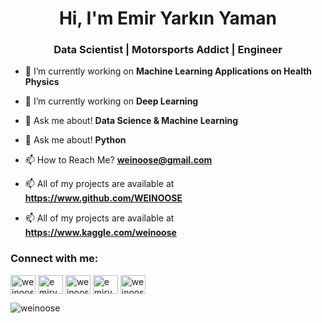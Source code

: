 <h1 align="center">Hi, I'm Emir Yarkın Yaman</h1>
<h3 align="center">Data Scientist | Motorsports Addict | Engineer</h3>

- 🔭 I’m currently working on **Machine Learning Applications on Health Physics**

- 🔭 I’m currently working on **Deep Learning**

- 💬 Ask me about! **Data Science & Machine Learning**

- 💬 Ask me about! **Python**

- 📫 How to Reach Me? **weinoose@gmail.com**

- 📫 All of my projects are available at **https://www.github.com/WEINOOSE**

- 📫 All of my projects are available at **https://www.kaggle.com/weinoose**

<h3 align="left">Connect with me:</h3>
<p align="left">
<a href="https://twitter.com/WEINOOSE" target="blank"><img align="center" src="https://raw.githubusercontent.com/rahuldkjain/github-profile-readme-generator/master/src/images/icons/Social/twitter.svg" alt="weinoose" height="30" width="40" /></a>
<a href="https://www.linkedin.com/in/emiryarkinyaman/" target="blank"><img align="center" src="https://raw.githubusercontent.com/rahuldkjain/github-profile-readme-generator/master/src/images/icons/Social/linked-in-alt.svg" alt="emi̇ryarki̇nyaman" height="30" width="40" /></a>
<a href="https://kaggle.com/WEINOOSE" target="blank"><img align="center" src="https://raw.githubusercontent.com/rahuldkjain/github-profile-readme-generator/master/src/images/icons/Social/kaggle.svg" alt="weinoose" height="30" width="40" /></a>
<a href="https://fb.com/WEINOOSE" target="blank"><img align="center" src="https://raw.githubusercontent.com/rahuldkjain/github-profile-readme-generator/master/src/images/icons/Social/facebook.svg" alt="emi̇ryarki̇nyaman" height="30" width="40" /></a>
<a href="https://instagram.com/WEINOOSE" target="blank"><img align="center" src="https://raw.githubusercontent.com/rahuldkjain/github-profile-readme-generator/master/src/images/icons/Social/instagram.svg" alt="weinoose" height="30" width="40" /></a>
</p>

<p><img align="left" src="https://github-readme-stats.vercel.app/api/top-langs?username=weinoose&show_icons=true&theme=dark&locale=en&layout=compact" alt="weinoose" /></p>
